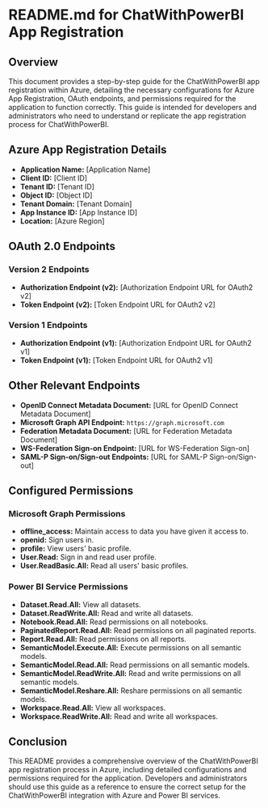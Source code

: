 # README.md for ChatWithPowerBI App Registration

## Overview

This document provides a step-by-step guide for the ChatWithPowerBI app registration within Azure, detailing the necessary configurations for Azure App Registration, OAuth endpoints, and permissions required for the application to function correctly. This guide is intended for developers and administrators who need to understand or replicate the app registration process for ChatWithPowerBI.

## Azure App Registration Details

- **Application Name:** [Application Name]
- **Client ID:** [Client ID]
- **Tenant ID:** [Tenant ID]
- **Object ID:** [Object ID]
- **Tenant Domain:** [Tenant Domain]
- **App Instance ID:** [App Instance ID]
- **Location:** [Azure Region]

## OAuth 2.0 Endpoints

### Version 2 Endpoints

- **Authorization Endpoint (v2):** [Authorization Endpoint URL for OAuth2 v2]
- **Token Endpoint (v2):** [Token Endpoint URL for OAuth2 v2]

### Version 1 Endpoints

- **Authorization Endpoint (v1):** [Authorization Endpoint URL for OAuth2 v1]
- **Token Endpoint (v1):** [Token Endpoint URL for OAuth2 v1]

## Other Relevant Endpoints

- **OpenID Connect Metadata Document:** [URL for OpenID Connect Metadata Document]
- **Microsoft Graph API Endpoint:** `https://graph.microsoft.com`
- **Federation Metadata Document:** [URL for Federation Metadata Document]
- **WS-Federation Sign-on Endpoint:** [URL for WS-Federation Sign-on]
- **SAML-P Sign-on/Sign-out Endpoints:** [URL for SAML-P Sign-on/Sign-out]

## Configured Permissions

### Microsoft Graph Permissions

- **offline_access:** Maintain access to data you have given it access to.
- **openid:** Sign users in.
- **profile:** View users' basic profile.
- **User.Read:** Sign in and read user profile.
- **User.ReadBasic.All:** Read all users' basic profiles.

### Power BI Service Permissions

- **Dataset.Read.All:** View all datasets.
- **Dataset.ReadWrite.All:** Read and write all datasets.
- **Notebook.Read.All:** Read permissions on all notebooks.
- **PaginatedReport.Read.All:** Read permissions on all paginated reports.
- **Report.Read.All:** Read permissions on all reports.
- **SemanticModel.Execute.All:** Execute permissions on all semantic models.
- **SemanticModel.Read.All:** Read permissions on all semantic models.
- **SemanticModel.ReadWrite.All:** Read and write permissions on all semantic models.
- **SemanticModel.Reshare.All:** Reshare permissions on all semantic models.
- **Workspace.Read.All:** View all workspaces.
- **Workspace.ReadWrite.All:** Read and write all workspaces.

## Conclusion

This README provides a comprehensive overview of the ChatWithPowerBI app registration process in Azure, including detailed configurations and permissions required for the application. Developers and administrators should use this guide as a reference to ensure the correct setup for the ChatWithPowerBI integration with Azure and Power BI services.
